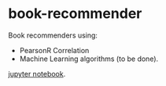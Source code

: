 # book-recommender
Book recommenders using:
* PearsonR Correlation
* Machine Learning algorithms (to be done).

[jupyter notebook](book-recommender.ipynb).
